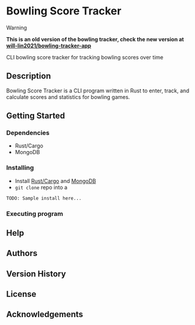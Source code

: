 # Bowling Score Tracker

> [!WARNING]
> **This is an old version of the bowling tracker, check the new version at [will-lin2021/bowling-tracker-app](https://github.com/will-lin2021/bowling-tracker-app)**

CLI bowling score tracker for tracking bowling scores over time

## Description

Bowling Score Tracker is a CLI program written in Rust to enter, track, and calculate scores and statistics for bowling games.

## Getting Started

### Dependencies

* Rust/Cargo
* MongoDB

### Installing

* Install [Rust/Cargo](https://rustup.rs) and [MongoDB](https://www.mongodb.com)
* `git clone` repo into a

```sh
TODO: Sample install here...
```

### Executing program

## Help

## Authors

## Version History

## License

## Acknowledgements
